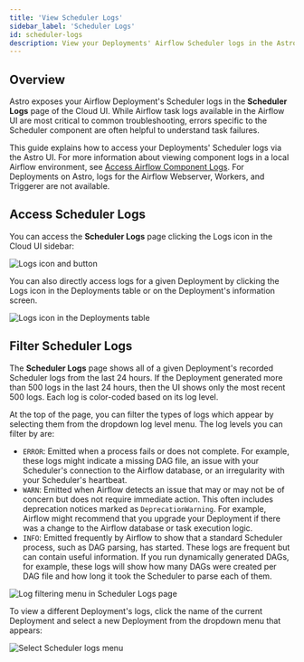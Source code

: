 ```yaml
---
title: 'View Scheduler Logs'
sidebar_label: 'Scheduler Logs'
id: scheduler-logs
description: View your Deployments' Airflow Scheduler logs in the Astro UI.
---
```


## Overview

Astro exposes your Airflow Deployment's Scheduler logs in the **Scheduler Logs** page of the Cloud UI. While Airflow task logs available in the Airflow UI are most critical to common troubleshooting, errors specific to the Scheduler component are often helpful to understand task failures.

This guide explains how to access your Deployments' Scheduler logs via the Astro UI. For more information about viewing component logs in a local Airflow environment, see [Access Airflow Component Logs](test-and-troubleshoot-locally.md#access-airflow-component-logs). For Deployments on Astro, logs for the Airflow Webserver, Workers, and Triggerer are not available.

## Access Scheduler Logs

You can access the **Scheduler Logs** page clicking the Logs icon in the Cloud UI sidebar:

![Logs icon and button](/img/docs/log-location.png)

You can also directly access logs for a given Deployment by clicking the Logs icon in the Deployments table or on the Deployment's information screen.

![Logs icon in the Deployments table](/img/docs/deployment-log-button.png)

## Filter Scheduler Logs

The **Scheduler Logs** page shows all of a given Deployment's recorded Scheduler logs from the last 24 hours. If the Deployment generated more than 500 logs in the last 24 hours, then the UI shows only the most recent 500 logs. Each log is color-coded based on its log level.

At the top of the page, you can filter the types of logs which appear by selecting them from the dropdown log level menu. The log levels you can filter by are:

- `ERROR`: Emitted when a process fails or does not complete. For example, these logs might indicate a missing DAG file, an issue with your Scheduler's connection to the Airflow database, or an irregularity with your Scheduler's heartbeat.
- `WARN`: Emitted when Airflow detects an issue that may or may not be of concern but does not require immediate action. This often includes deprecation notices marked as `DeprecationWarning`. For example, Airflow might recommend that you upgrade your Deployment if there was a change to the Airflow database or task execution logic.
- `INFO`: Emitted frequently by Airflow to show that a standard Scheduler process, such as DAG parsing, has started. These logs are frequent but can contain useful information. If you run dynamically generated DAGs, for example, these logs will show how many DAGs were created per DAG file and how long it took the Scheduler to parse each of them.

![Log filtering menu in Scheduler Logs page](/img/docs/filter-logs.png)

To view a different Deployment's logs, click the name of the current Deployment and select a new Deployment from the dropdown menu that appears:

![Select Scheduler logs menu](/img/docs/select-deployment-logs.png)
